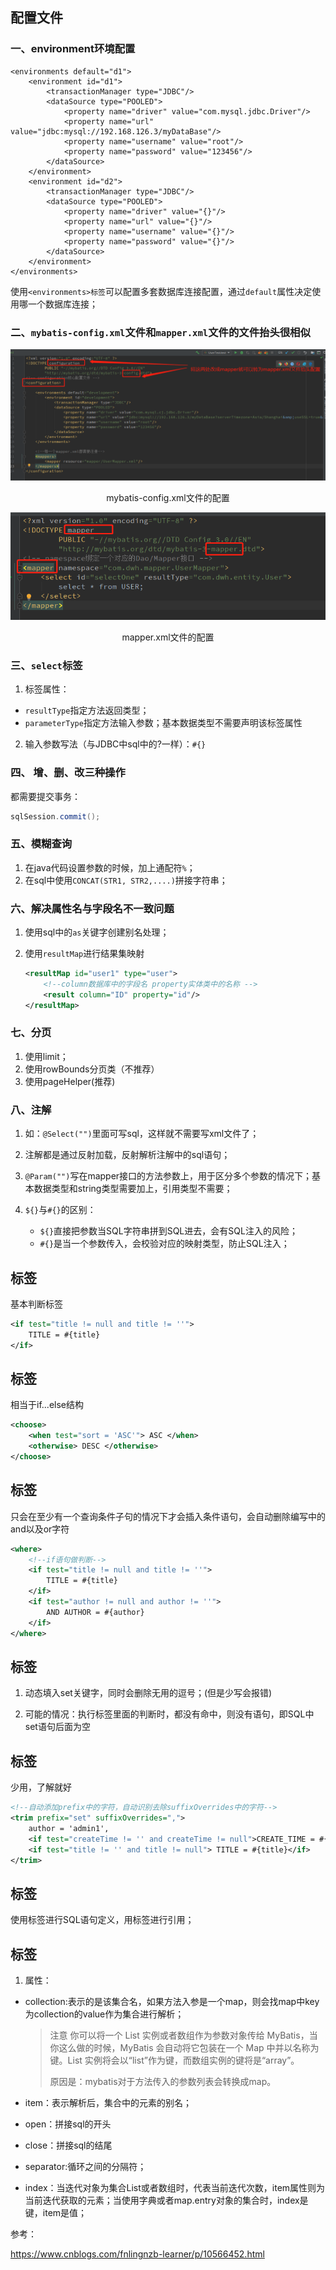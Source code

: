 ## 配置文件

### 一、environment环境配置

```
<environments default="d1">
    <environment id="d1">
        <transactionManager type="JDBC"/>
        <dataSource type="POOLED">
            <property name="driver" value="com.mysql.jdbc.Driver"/>
            <property name="url" value="jdbc:mysql://192.168.126.3/myDataBase"/>
            <property name="username" value="root"/>
            <property name="password" value="123456"/>
        </dataSource>
    </environment>
    <environment id="d2">
        <transactionManager type="JDBC"/>
        <dataSource type="POOLED">
            <property name="driver" value="{}"/>
            <property name="url" value="{}"/>
            <property name="username" value="{}"/>
            <property name="password" value="{}"/>
        </dataSource>
    </environment>
</environments>
```

使用`<environments>标签`可以配置多套数据库连接配置，通过`default`属性决定使用哪一个数据库连接；

### 二、`mybatis-config.xml`文件和`mapper.xml`文件的文件抬头很相似

![image-20211006091935764](img/image-20211006091935764.png)

<center>mybatis-config.xml文件的配置</center>

![image-20211006092218730](img/image-20211006092218730.png)

<center>mapper.xml文件的配置</center>

### 三、`select`标签

1. 标签属性：

* `resultType`指定方法返回类型；
* `parameterType`指定方法输入参数；基本数据类型不需要声明该标签属性

2. 输入参数写法（与JDBC中sql中的?一样）：`#{}`

### 四、 增、删、改三种操作

都需要提交事务：

``` java
sqlSession.commit();
```

### 五、模糊查询

1. 在java代码设置参数的时候，加上通配符`%`；
2. 在sql中使用`CONCAT(STR1, STR2,....)`拼接字符串；

### 六、解决属性名与字段名不一致问题

1. 使用sql中的`as`关键字创建别名处理；

2. 使用`resultMap`进行结果集映射

   ```xml
   <resultMap id="user1" type="user">
       <!--column数据库中的字段名 property实体类中的名称 -->
       <result column="ID" property="id"/>
   </resultMap>
   ```

### 七、分页

1. 使用limit；
2. 使用rowBounds分页类（不推荐）
3. 使用pageHelper(推荐)

###  八、注解

1. 如：`@Select("")`里面可写sql，这样就不需要写xml文件了；
2. 注解都是通过反射加载，反射解析注解中的sql语句；

3. `@Param("")`写在mapper接口的方法参数上，用于区分多个参数的情况下；基本数据类型和string类型需要加上，引用类型不需要；
4. `${}`与`#{}`的区别：
   * `${}`直接把参数当SQL字符串拼到SQL进去，会有SQL注入的风险；
   * `#{}`是当一个参数传入，会校验对应的映射类型，防止SQL注入；



## <if>标签 

基本判断标签

``` xml
<if test="title != null and title != ''">
    TITLE = #{title}
</if>
```

## <choose> <when>标签

相当于if...else结构

``` xml
<choose>
    <when test="sort = 'ASC'"> ASC </when>
    <otherwise> DESC </otherwise>
</choose>
```

## <where>标签

只会在至少有一个查询条件子句的情况下才会插入条件语句，会自动删除编写中的and以及or字符

``` xml
<where>
    <!--if语句做判断-->
    <if test="title != null and title != ''">
        TITLE = #{title}
    </if>
    <if test="author != null and author != ''">
        AND AUTHOR = #{author}
    </if>
</where>
```

## <set>标签

1. 动态填入set关键字，同时会删除无用的逗号；(但是少写会报错)

2. 可能的情况：执行<set>标签里面的判断时，都没有命中，则没有语句，即SQL中set语句后面为空

## <trim>标签

少用，了解就好

``` xml
<!--自动添加prefix中的字符，自动识别去除suffixOverrides中的字符-->
<trim prefix="set" suffixOverrides=",">
    author = 'admin1',
    <if test="createTime != '' and createTime != null">CREATE_TIME = #{createTime},</if>
    <if test="title != '' and title != null"> TITLE = #{title}</if>
</trim>
```



## <sql>标签

使用<sql>标签进行SQL语句定义，用<include>标签进行引用；



## <foreach>标签

1. 属性：

* collection:表示的是该集合名，如果方法入参是一个map，则会找map中key为collection的value作为集合进行解析；

  > 注意 你可以将一个 List 实例或者数组作为参数对象传给 MyBatis，当你这么做的时候，MyBatis 会自动将它包装在一个 Map 中并以名称为键。List 实例将会以“list”作为键，而数组实例的键将是“array”。
  >
  > 原因是：mybatis对于方法传入的参数列表会转换成map。

* item：表示解析后，集合中的元素的别名；

* open：拼接sql的开头

* close：拼接sql的结尾

* separator:循环之间的分隔符；

* index：当迭代对象为集合List或者数组时，代表当前迭代次数，item属性则为当前迭代获取的元素；当使用字典或者map.entry对象的集合时，index是键，item是值；

参考：

https://www.cnblogs.com/fnlingnzb-learner/p/10566452.html
